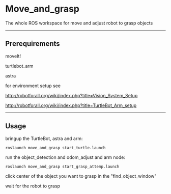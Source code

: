 # Move_and_grasp
The whole ROS workspace for move and adjust robot to grasp objects

---
## Prerequirements

moveIt!

turtlebot_arm

astra

for environment setup see

http://robotforall.org/wiki/index.php?title=Vision_System_Setup

http://robotforall.org/wiki/index.php?title=TurtleBot_Arm_setup

---
## Usage

bringup the TurtleBot, astra and arm:

`
roslaunch move_and_grasp start_turtle.launch
`

run the object_detection and odom_adjust and arm node:

`
roslaunch move_and_grasp start_grasp_attemp.launch
`

click center of the object you want to grasp in the "find_object_window" 

wait for the robot to grasp









